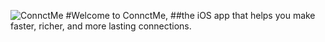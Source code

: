 ![ConnctMe](https://media.discordapp.net/attachments/764302902939484181/764894361330647041/ConnctMe.png)
#Welcome to ConnctMe, 
##the iOS app that helps you make faster, richer, and more lasting connections.

